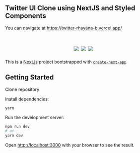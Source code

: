 ## Twitter UI Clone using NextJS and Styled Components

You can navigate at https://twitter-rhayana-b.vercel.app/ 

<h1 align="center">
  <img src="https://user-images.githubusercontent.com/51388356/110217980-ea3c9d80-7e95-11eb-8850-352c77567b58.png">
  <img src="https://user-images.githubusercontent.com/51388356/110217999-0d674d00-7e96-11eb-94fe-6962451ca5a0.png">
  <img src="https://user-images.githubusercontent.com/51388356/110218009-1d7f2c80-7e96-11eb-82a2-a94f3f11244d.png">
 </h1>

This is a [Next.js](https://nextjs.org/) project bootstrapped with [`create-next-app`](https://github.com/vercel/next.js/tree/canary/packages/create-next-app).

## Getting Started

Clone repository

Install dependencies:

```
yarn
```

Run the development server:

```bash
npm run dev
# or
yarn dev
```

Open [http://localhost:3000](http://localhost:3000) with your browser to see the result.
